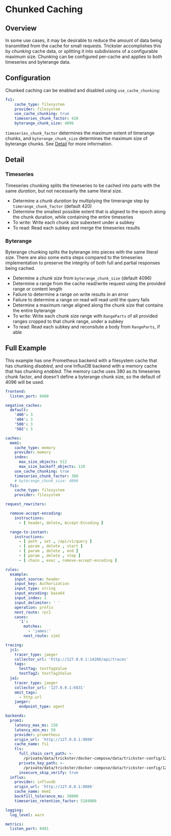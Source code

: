 # Chunked Caching

## Overview

In some use cases, it may be desirable to reduce the amount of data being transmitted from the cache for small requests. Trickster accomplishes this by *chunking* cache data, or splitting it into subdivisions of a configurable maximum size. Chunking can be configured per-cache and applies to both timeseries and byterange data.

## Configuration

Chunked caching can be enabled and disabled using `use_cache_chunking`:

```yaml
fs1:
    cache_type: filesystem
    provider: filesystem
    use_cache_chunking: true
    timeseries_chunk_factor: 420
    byterange_chunk_size: 4096
```

`timeseries_chunk_factor` determines the maximum extent of timerange chunks, and `byterange_chunk_size` determines the maximum size of byterange chunks. See [Detail](#detail) for more information.

## Detail

### Timeseries

Timeseries chunking splits the timeseries to be cached into parts with the same *duration*, but not necessarily the same literal size.

- Determine a *chunk duration* by multiplying the timerange step by `timerange_chunk_factor` (default 420)
- Determine the smallest possible extent that is aligned to the epoch along the chunk duration, while containing the entire timeseries
- To write: Write each chunk size subextent under a subkey
- To read: Read each subkey and merge the timeseries results

### Byterange

Byterange chunking splits the byterange into pieces with the same literal size. There are also some extra steps compared to the timeseries implementation to preserve the integrity of both full and partial responses being cached.

- Determine a *chunk size* from `byterange_chunk_size` (default 4096)
- Determine a range from the cache read/write request using the provided range or content length
- Failure to determine a range on write results in an error
- Failure to determine a range on read will read until the query fails
- Determine a maximum range aligned along the chunk size that contains the entire byterange
- To write: Write each chunk size range with `RangeParts` of all provided ranges cropped to that chunk range, under a subkey
- To read: Read each subkey and reconsitute a body from `RangeParts`, if able

## Full Example

This example has one Prometheus backend with a filesystem cache that has chunking *disabled*, and one InfluxDB backend with a memory cache that has chunking *enabled*. The memory cache uses 380 as its timeseries chunk factor, and doesn't define a byterange chunk size, so the default of 4096 will be used.

```yaml
frontend:
  listen_port: 8480

negative_caches:
  default:
    '400': 3
    '404': 3
    '500': 3
    '502': 3

caches:
  mem1:
    cache_type: memory
    provider: memory
    index:
      max_size_objects: 512
      max_size_backoff_objects: 128
    use_cache_chunking: true
    timeseries_chunk_factor: 380
    # byterange_chunk_size: 4096
  fs1:
    cache_type: filesystem
    provider: filesystem

request_rewriters:

  remove-accept-encoding:
    instructions:
      - [ header, delete, Accept-Encoding ]

  range-to-instant:
    instructions:
      - [ path , set , /api/v1/query ]
      - [ param , delete , start ]
      - [ param , delete , end ]
      - [ param , delete , step ]
      - [ chain , exec , remove-accept-encoding ]

rules:
  example:
    input_source: header
    input_key: Authorization
    input_type: string
    input_encoding: base64
    input_index: 1
    input_delimiter: ' '
    operation: prefix
    next_route: rpc1
    cases:
      '1':
        matches:
          - 'james:'
        next_route: sim1

tracing:
  jc1:
    tracer_type: jaeger
    collector_url: 'http://127.0.0.1:14268/api/traces'
    tags:
      testTag: testTagValue
      testTag2: testTag2Value
  ja1:
    tracer_type: jaeger
    collector_url: '127.0.0.1:6831'
    omit_tags:
      - http.url
    jaeger:
      endpoint_type: agent

backends:
  prom1:
    latency_max_ms: 150
    latency_min_ms: 50
    provider: prometheus
    origin_url: 'http://127.0.0.1:9090'
    cache_name: fs1
    tls:
      full_chain_cert_path: >-
        /private/data/trickster/docker-compose/data/trickster-config/127.0.0.1.pem
      private_key_path: >-
        /private/data/trickster/docker-compose/data/trickster-config/127.0.0.1-key.pem
      insecure_skip_verify: true
  influx:
    provider: influxdb
    origin_url: 'http://127.0.0.1:8086'
    cache_name: mem1
    backfill_tolerance_ms: 30000
    timeseries_retention_factor: 5184000

logging:
  log_level: warn

metrics:
  listen_port: 8481
```
